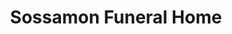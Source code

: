 ---
title: "Sossamon Funeral Home"
url: /creedmoor/sossamon-funeral-home/
shop: funeral directors
---
